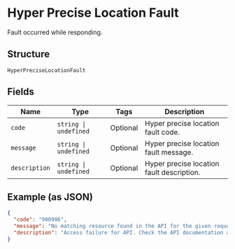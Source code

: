 
# Hyper Precise Location Fault

Fault occurred while responding.

## Structure

`HyperPreciseLocationFault`

## Fields

| Name | Type | Tags | Description |
|  --- | --- | --- | --- |
| `code` | `string \| undefined` | Optional | Hyper precise location fault code. |
| `message` | `string \| undefined` | Optional | Hyper precise location fault message. |
| `description` | `string \| undefined` | Optional | Hyper precise location fault description. |

## Example (as JSON)

```json
{
  "code": "900906",
  "message": "No matching resource found in the API for the given request",
  "description": "Access failure for API. Check the API documentation and add a proper REST resource path to the invocation URL."
}
```

